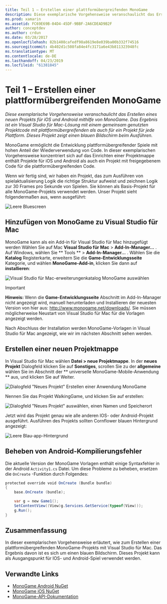 ```yaml
---
title: Teil 1 – Erstellen einer plattformübergreifenden MonoGame
description: Diese exemplarische Vorgehensweise veranschaulicht das Erstellen eines neuen Projekts für iOS und Android mithilfe von MonoGame. Das Ergebnis ist ein Visual Studio für Mac-Lösung mit einem gemeinsam genutzten Projektcode mit plattformübergreifenden als auch für ein Projekt für jede Plattform. Dieses Projekt zeigt einen blauen Bildschirm beim Ausführen.
ms.prod: xamarin
ms.assetid: FC69E69B-04D4-45DF-9BBF-2A6CDEAD9B2F
author: conceptdev
ms.author: crdun
ms.date: 03/28/2017
ms.openlocfilehash: 82b1408cafedf98a8619e8e039ba00b332f74516
ms.sourcegitcommit: 4b402d1c508fa84e4fc3171a6e43b811323948fc
ms.translationtype: MT
ms.contentlocale: de-DE
ms.lasthandoff: 04/23/2019
ms.locfileid: "61381845"
---
```

# <a name="part-1--creating-a-cross-platform-monogame"></a>Teil 1 – Erstellen einer plattformübergreifenden MonoGame

_Diese exemplarische Vorgehensweise veranschaulicht das Erstellen eines neuen Projekts für iOS und Android mithilfe von MonoGame. Das Ergebnis ist ein Visual Studio für Mac-Lösung mit einem gemeinsam genutzten Projektcode mit plattformübergreifenden als auch für ein Projekt für jede Plattform. Dieses Projekt zeigt einen blauen Bildschirm beim Ausführen._

MonoGame ermöglicht die Entwicklung plattformübergreifender Spiele mit hohen Anteil der Wiederverwendung von Code. In dieser exemplarischen Vorgehensweise konzentriert sich auf das Einrichten einer Projektmappe enthält Projekte für iOS und Android als auch ein Projekt mit freigegebenem Code für die plattformübergreifenden Code.

Wenn wir fertig sind, wir haben ein Projekt, das zum Ausführen von spielaktualisierung Logik die richtige Struktur aufweist und zeichnen Logik zur 30 Frames pro Sekunde von Spielen. Sie können als Basis-Projekt für alle MonoGame-Projekts verwendet werden. Unser Projekt sieht folgendermaßen aus, wenn ausgeführt:

![Leere Bluescreen](part1-images/image1.png)

## <a name="adding-monogame-to-visual-studio-for-mac"></a>Hinzufügen von MonoGame zu Visual Studio für Mac

MonoGame kann als ein Add-in für Visual Studio für Mac hinzugefügt werden Wählen Sie auf Mac **Visual Studio für Mac** > **Add-In-Manager...**  . Auf Windows, wählen Sie ** Tools ** > **Add-In-Manager...**  . Wählen Sie die **Katalog** Registerkarte, erweitern Sie die **Game-Entwicklungsseite** Kategorie, und wählen **MonoGame-Add-in**, klicken Sie dann auf **installieren**:

![Visual Studio für Mac-erweiterungenkatalog MonoGame auswählen](part1-images/image2.png)

> [!IMPORTANT]
> **Hinweis:** Wenn die **Game-Entwicklungsseite** Abschnitt im Add-In-Manager nicht angezeigt wird, manuell herunterladen und Installieren der neuesten Version von hier aus: http://www.monogame.net/downloads/. Sie müssen möglicherweise Neustart von Visual Studio für Mac für die Vorlagen angezeigt werden.

Nach Abschluss der Installation werden MonoGame-Vorlagen in Visual Studio für Mac angezeigt, wie wir im nächsten Abschnitt sehen werden.

## <a name="creating-a-new-solution"></a>Erstellen einer neuen Projektmappe

In Visual Studio für Mac wählen **Datei > neue Projektmappe**. In der **neues Projekt** Dialogfeld klicken Sie auf **Sonstiges**, scrollen Sie zu der **allgemeine** wählen Sie im Abschnitt der ** universelle MonoGame-Mobile-Anwendung ** aus, und klicken Sie auf Weiter.

![Dialogfeld "Neues Projekt" Erstellen einer Anwendung MonoGame](part1-images/image3.png)

Nennen Sie das Projekt WalkingGame, und klicken Sie auf erstellen:

![Dialogfeld "Neues Projekt" auswählen, einen Namen und Speicherort](part1-images/image4.png)

Jetzt wird das Projekt genau wie alle anderen IOS- oder Android-Projekt ausgeführt. Ausführen des Projekts sollten Cornflower blauen Hintergrund angezeigt:

![Leere Blau-app-Hintergrund](part1-images/image5.png)

## <a name="fixing-android-compile-errors"></a>Beheben von Android-Kompilierungsfehler

Die aktuelle Version der MonoGame Vorlagen enthält einige Syntaxfehler in der Android `Activity1.cs` Datei. Um diese Probleme zu beheben, ersetzen die `OnCreate` -Funktion durch Folgendes:

```csharp
protected override void OnCreate (Bundle bundle)
{
    base.OnCreate (bundle);

    var g = new Game1();
    SetContentView((View)g.Services.GetService(typeof(View)));
    g.Run();
}
```

## <a name="summary"></a>Zusammenfassung

In dieser exemplarischen Vorgehensweise erläutert, wie zum Erstellen einer plattformübergreifenden MonoGame-Projekts mit Visual Studio für Mac. Das Ergebnis davon ist es sich um einen blauen Bildschirm. Dieses Projekt kann als Ausgangspunkt für IOS- und Android-Spiel verwendet werden.

## <a name="related-links"></a>Verwandte Links

- [MonoGame Android NuGet](https://www.nuget.org/packages/MonoGame.Framework.Android/)
- [MonoGame iOS NuGet](https://www.nuget.org/packages/MonoGame.Framework.iOS/)
- [MonoGame-API-Dokumentation](http://www.monogame.net/documentation/?page=main)
